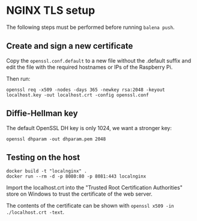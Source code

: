 # NGINX TLS setup

The following steps must be performed before running `balena push`.

## Create and sign a new certificate

Copy the `openssl.conf.default` to a new file without the .default suffix and edit
the file with the required hostnames or IPs of the Raspberry Pi.

Then run:
```
openssl req -x509 -nodes -days 365 -newkey rsa:2048 -keyout localhost.key -out localhost.crt -config openssl.conf
```

## Diffie-Hellman key

The default OpenSSL DH key is only 1024, we want a stronger key:

```
openssl dhparam -out dhparam.pem 2048
```

## Testing on the host

```
docker build -t "localnginx" .
docker run --rm -d -p 8080:80 -p 8081:443 localnginx
```

Import the localhost.crt into the "Trusted Root Certification Authorities" store on Windows
to trust the certificate of the web server.

The contents of the certificate can be shown with `openssl x509 -in ./localhost.crt -text`.
